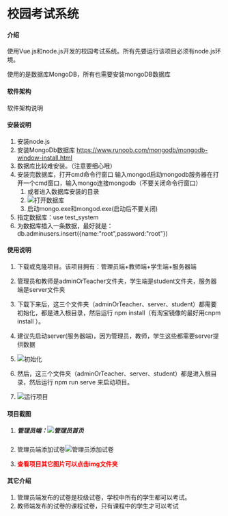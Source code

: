 # 校园考试系统

#### 介绍
使用Vue.js和node.js开发的校园考试系统。所有先要运行该项目必须有node.js环境。

使用的是数据库MongoDB，所有也需要安装mongoDB数据库

#### 软件架构
软件架构说明 

#### 安装说明

1. 安装node.js
2. 安装MongoDb数据库 https://www.runoob.com/mongodb/mongodb-window-install.html
3. 数据库比较难安装。（注意要细心哦）
4. 安装完数据库，打开cmd命令行窗口 输入mongod启动mongodb服务器在打开一个cmd窗口，输入mongo连接mongodb（不要关闭命令行窗口）
   1. 或者进入数据库安装的目录
   2. ![打开数据库](https://gitee.com/zxr-xiaoha/campus-examination-system/raw/0ecf575b47ca72765bb9111026b3c12503df2422/img/%E6%89%93%E5%BC%80%E6%95%B0%E6%8D%AE%E5%BA%93.png)
   3. 启动mongo.exe和mongod.exe(启动后不要关闭)
5. 指定数据库：use test_system
6. 为数据库插入一条数据，最好就是：db.adminusers.insert({name:"root",password:"root"})

#### 使用说明

1. 下载或克隆项目。该项目拥有：管理员端+教师端+学生端+服务器端

2. 管理员和教师是adminOrTeacher文件夹，学生端是student文件夹，服务器端是server文件夹

3. 下载下来后，这三个文件夹（adminOrTeacher、server、student）都需要初始化，都是进入根目录，然后运行 npm install（有淘宝镜像的最好用cnpm install ）。

4. 建议先启动server(服务器端)，因为管理员，教师，学生这些都需要server提供数据

5. ![初始化](https://gitee.com/zxr-xiaoha/campus-examination-system/raw/9daa9f4a375cf91676bc4adf1f5f67a39434ad1d/img/image-20211127122322922.png)

6. 然后，这三个文件夹（adminOrTeacher、server、student）都是进入根目录，然后运行 npm run serve 来启动项目。 

7. ![运行项目](https://gitee.com/zxr-xiaoha/campus-examination-system/raw/9daa9f4a375cf91676bc4adf1f5f67a39434ad1d/img/image-20211127122022797.png)

   

#### 项目截图

1. ##### 管理员端：![管理员首页](https://gitee.com/zxr-xiaoha/campus-examination-system/raw/9daa9f4a375cf91676bc4adf1f5f67a39434ad1d/img/image-20211127122654977.png)

2. 管理员端添加试卷![管理员添加试卷](https://gitee.com/zxr-xiaoha/campus-examination-system/raw/9daa9f4a375cf91676bc4adf1f5f67a39434ad1d/img/image-20211127122745572.png)

3. <font color="red">**查看项目其它图片可以点击img文件夹**</font>

#### 其它介绍

1. 管理员端发布的试卷是校级试卷，学校中所有的学生都可以考试。
2. 教师端发布的试卷的课程试卷，只有课程中的学生才可以考试

